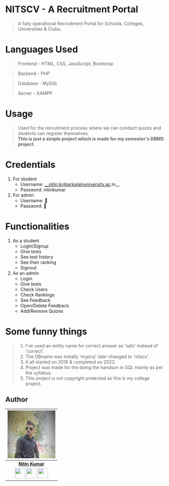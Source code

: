 # NITSCV - A Recruitment Portal

> A fully operational Recruitment Portal for Schools, Colleges, Universities & Clubs.  


# Languages Used

> Frontend - HTML, CSS, JavaScript, Bootstrap  

> Backend - PHP  

> Database - MySQL  

> Server - XAMPP


# Usage

> Used for the recruitment process where we can conduct quizes and students can register themselves.  
> **This is just a simple project which is made for my semester's DBMS project.**


# Credentials

1. For student
    - Username: __nitin.kr@arkajainuniversity.ac.in__
    - Password: nitinkumar
2. For admin
    - Username: 🚫
    - Password: 🚫

# Functionalities

1. As a student
    - Login/Signup
    - Give tests
    - See test history
    - See their ranking
    - Signout
2. As an admin
    - Login
    - Give tests
    - Check Users
    - Check Rankings
    - See Feedback
    - Open/Delete Feedback
    - Add/Remove Quizes


# Some funny things

> 1. I've used an entity name for correct answer as 'sahi' instead of 'correct'.  
> 2. The DBname was initially 'myproj' later changed to 'nitscv'.  
> 3. It all started on 2018 & completed on 2022.  
> 4. Project was made for the doing the handson in SQL mainly as per the syllabus.  
> 5. This project is not copyright protected as this is my college project.  


## Author

|                                                                                         <a href="https://portfolio-nitin.netlify.app/"><img src="https://github.com/nitinkumar30/nitscv/blob/main/image/nitin-1.jpg" width="150px " height="150px" /></a>                                                                                         |
| :------------------------------------------------------------------------------------------------------------------------------------------------------------------------------------------------------------------------------------------------------------------------------------------------------------------------------------------: |
|                                                                                                                                        **[Nitin Kumar](https://portfolio-nitin.netlify.app/)**                                                                                                                                        |
| <a href="https://twitter.com/nitinkumar30"><img src="https://raw.githubusercontent.com/vinitshahdeo/Water-Monitoring-System/master/assets/twitter.png" width="32px" height="32px"></a> <a href="https://www.facebook.com/b1AcK6AG16"><img src="https://raw.githubusercontent.com/vinitshahdeo/Water-Monitoring-System/master/assets/facebook.png" width="32px" height="32px"></a> <a href="https://www.linkedin.com/in/nitinkumar30/"><img src="https://raw.githubusercontent.com/vinitshahdeo/Water-Monitoring-System/master/assets/linkedin.png" width="32px" height="32px"></a> |


